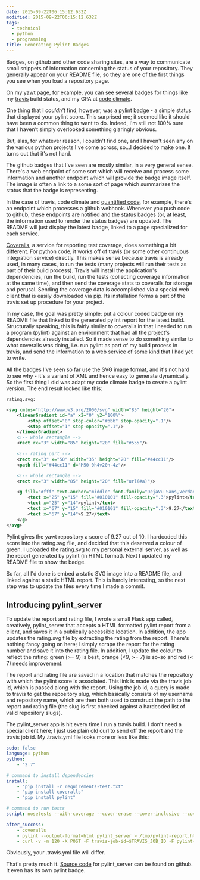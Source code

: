 ```yaml
---
date: 2015-09-22T06:15:12.632Z
modified: 2015-09-22T06:15:12.632Z
tags:
  - technical
  - python
  - programming
title: Generating Pylint Badges
---
```


Badges, on github and other code sharing sites, are a way to communicate
small snippets of information concerning the status of your repository.
They generally appear on your README file, so they are one of the first
things you see when you load a repository page.

On my [yawt][1] page, for example, you can see several badges for things
like my [travis][2] build status, and my GPA at [code climate][3].

One thing that I *couldn't* find, however, was a [pylint][4] badge - a
simple status that displayed your pylint score.  This surprised me; it
seemed like it should have been a common thing to want to do.  Indeed, I'm
still not 100% sure that I haven't simply overlooked something glaringly
obvious.

But, alas, for whatever reason, I couldn't find one, and I haven't seen any
on the various python projects I've come across, so...I decided to make one.
It turns out that it's not hard.

The github badges that I've seen are mostly similar, in a very general
sense.  There's a web endpoint of some sort which will receive and process
some information and another endpoint which will provide the badge image
itself.  The image is often a link to a some sort of page which summarizes
the status that the badge is representing.

In the case of travis, code climate and [quantified code][6], for example,
there's an endpoint which processes a github webhook.  Whenever you push
code to github, these endpoints are notified and the status badges (or, at
least, the information used to render the status badges) are updated.  The
README will just display the latest badge, linked to a page specialized for
each service.

[Coveralls][5], a service for reporting test coverage, does something a bit
different.  For python code, it works off of travis (or some other
continuous integration service) directly.  This makes sense because travis
is already used, in many cases, to run the tests (many projects will run
their tests as part of their build process).  Travis will install the
application's dependencies, run the build, run the tests (collecting
coverage information at the same time), and then send the coverage stats to
coveralls for storage and perusal.  Sending the coverage data is
accomplished via a special web client that is easily downloaded via pip.
Its installation forms a part of the travis set up procedure for your
project.

In my case, the goal was pretty simple: put a colour coded badge on my
README file that linked to the generated pylint report for the latest build.
Structurally speaking, this is fairly similar to coveralls in that I needed
to run a program (pylint) against an environment that had all the project's
dependencies already installed.  So it made sense to do something similar to
what coveralls was doing, i.e. run pylint as part of my build process in
travis, and send the information to a web service of some kind that I had
yet to write.

All the badges I've seen so far use the SVG image format, and it's not hard
to see why - it's a variant of XML and hence easy to generate dynamically.
So the first thing I did was adapt my code climate badge to create a pylint
version.  The end result looked like this:

`rating.svg:`

``` xml
<svg xmlns="http://www.w3.org/2000/svg" width="85" height="20">
    <linearGradient id="a" x2="0" y2="100%">
        <stop offset="0" stop-color="#bbb" stop-opacity=".1"/>
        <stop offset="1" stop-opacity=".1"/>
    </linearGradient>
    <!-- whole rectangle -->
    <rect rx="3" width="85" height="20" fill="#555"/>

    <!-- rating part -->
    <rect rx="3" x="50" width="35" height="20" fill="#44cc11"/>
    <path fill="#44cc11" d="M50 0h4v20h-4z"/>

    <!-- whole rectangle -->
    <rect rx="3" width="85" height="20" fill="url(#a)"/>

    <g fill="#fff" text-anchor="middle" font-family="DejaVu Sans,Verdana,Geneva,sans-serif" font-size="11">
        <text x="25" y="15" fill="#010101" fill-opacity=".3">pylint</text>
        <text x="25" y="14">pylint</text>
        <text x="67" y="15" fill="#010101" fill-opacity=".3">9.27</text>
        <text x="67" y="14">9.27</text>
    </g>
</svg>
```

Pylint gives the yawt repository a score of 9.27 out of 10.  I hardcoded
this score into the rating.svg file, and decided that this deserved a colour
of green.  I uploaded the rating.svg to my personal external server, as well
as the report generated by pylint (in HTML format).  Next I updated my
README file to show the badge.

So far, all I'd done is embed a static SVG image into a README file, and
linked against a static HTML report.  This is hardly interesting, so the
next step was to update the files every time I made a commit.

## Introducing pylint_server

To update the report and rating file, I wrote a small Flask app called,
creatively, pylint_server that accepts a HTML formatted pylint report from a
client, and saves it in a publically accessible location.  In addition, the
app updates the rating.svg file by extracting the rating from the report.
There's nothing fancy going on here; I simply scrape the report for the
rating number and save it into the rating file.  In addition, I update the
colour to reflect the rating: green (>= 9) is best, orange (<9, >= 7) is
so-so and red (< 7) needs improvement.

The report and rating file are saved in a location that matches the
repository with which the pylint score is associated.  This link is made via
the travis job id, which is passed along with the report.  Using the job id,
a query is made to travis to get the repository slug, which basically
consists of my username and repository name, which are then both used to
construct the path to the report and rating file (the slug is first checked
against a hardcoded list of valid repository slugs).

The pylint_server app is hit every time I run a travis build.  I don't need
a special client here; I just use plain old curl to send off the report and
the travis job id.  My .travis.yml file looks more or less like this:

``` yaml
sudo: false
language: python
python:
    - "2.7"

# command to install dependencies
install:
    - "pip install -r requirements-test.txt" 
    - "pip install coveralls"
    - "pip install pylint"

# command to run tests
script: nosetests --with-coverage --cover-erase --cover-inclusive --cover-package=pylint_server

after_success:
    - coveralls
    - pylint --output-format=html pylint_server > /tmp/pylint-report.html
    - curl -v -m 120 -X POST -F travis-job-id=$TRAVIS_JOB_ID -F pylint-report=@/tmp/pylint-report.html https://pylint.yourserver.com/reports
```

Obviously, your .travis.yml file will differ.

That's pretty much it.  [Source code][7] for pylint_server can be found on
github.  It even has its own pylint badge.


[1]: https://github.com/drivet/yawt
[2]: https://travis-ci.org
[3]: https://codeclimate.com/
[4]: http://www.pylint.org/
[5]: https://coveralls.io/
[6]: https://www.quantifiedcode.com/
[7]: https://github.com/drivet/pylint-server
